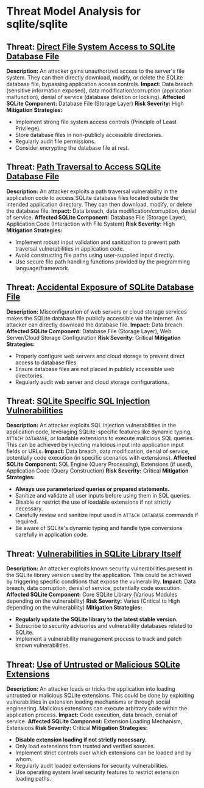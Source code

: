 # Threat Model Analysis for sqlite/sqlite

## Threat: [Direct File System Access to SQLite Database File](./threats/direct_file_system_access_to_sqlite_database_file.md)

**Description:** An attacker gains unauthorized access to the server's file system. They can then directly download, modify, or delete the SQLite database file, bypassing application access controls.
**Impact:** Data breach (sensitive information exposed), data modification/corruption (application malfunction), denial of service (database deletion or locking).
**Affected SQLite Component:** Database File (Storage Layer)
**Risk Severity:** High
**Mitigation Strategies:**
* Implement strong file system access controls (Principle of Least Privilege).
* Store database files in non-publicly accessible directories.
* Regularly audit file permissions.
* Consider encrypting the database file at rest.

## Threat: [Path Traversal to Access SQLite Database File](./threats/path_traversal_to_access_sqlite_database_file.md)

**Description:** An attacker exploits a path traversal vulnerability in the application code to access SQLite database files located outside the intended application directory. They can then download, modify, or delete the database file.
**Impact:** Data breach, data modification/corruption, denial of service.
**Affected SQLite Component:** Database File (Storage Layer), Application Code (Interaction with File System)
**Risk Severity:** High
**Mitigation Strategies:**
* Implement robust input validation and sanitization to prevent path traversal vulnerabilities in application code.
* Avoid constructing file paths using user-supplied input directly.
* Use secure file path handling functions provided by the programming language/framework.

## Threat: [Accidental Exposure of SQLite Database File](./threats/accidental_exposure_of_sqlite_database_file.md)

**Description:** Misconfiguration of web servers or cloud storage services makes the SQLite database file publicly accessible via the internet. An attacker can directly download the database file.
**Impact:** Data breach.
**Affected SQLite Component:** Database File (Storage Layer), Web Server/Cloud Storage Configuration
**Risk Severity:** Critical
**Mitigation Strategies:**
* Properly configure web servers and cloud storage to prevent direct access to database files.
* Ensure database files are not placed in publicly accessible web directories.
* Regularly audit web server and cloud storage configurations.

## Threat: [SQLite Specific SQL Injection Vulnerabilities](./threats/sqlite_specific_sql_injection_vulnerabilities.md)

**Description:** An attacker exploits SQL injection vulnerabilities in the application code, leveraging SQLite-specific features like dynamic typing, `ATTACH DATABASE`, or loadable extensions to execute malicious SQL queries. This can be achieved by injecting malicious input into application input fields or URLs.
**Impact:** Data breach, data modification, denial of service, potentially code execution (in specific scenarios with extensions).
**Affected SQLite Component:** SQL Engine (Query Processing), Extensions (if used), Application Code (Query Construction)
**Risk Severity:** Critical
**Mitigation Strategies:**
* **Always use parameterized queries or prepared statements.**
* Sanitize and validate all user inputs before using them in SQL queries.
* Disable or restrict the use of loadable extensions if not strictly necessary.
* Carefully review and sanitize input used in `ATTACH DATABASE` commands if required.
* Be aware of SQLite's dynamic typing and handle type conversions carefully in application code.

## Threat: [Vulnerabilities in SQLite Library Itself](./threats/vulnerabilities_in_sqlite_library_itself.md)

**Description:** An attacker exploits known security vulnerabilities present in the SQLite library version used by the application. This could be achieved by triggering specific conditions that expose the vulnerability.
**Impact:** Data breach, data corruption, denial of service, potentially code execution.
**Affected SQLite Component:** Core SQLite Library (Various Modules depending on the vulnerability)
**Risk Severity:** Varies (Critical to High depending on the vulnerability)
**Mitigation Strategies:**
* **Regularly update the SQLite library to the latest stable version.**
* Subscribe to security advisories and vulnerability databases related to SQLite.
* Implement a vulnerability management process to track and patch known vulnerabilities.

## Threat: [Use of Untrusted or Malicious SQLite Extensions](./threats/use_of_untrusted_or_malicious_sqlite_extensions.md)

**Description:** An attacker loads or tricks the application into loading untrusted or malicious SQLite extensions. This could be done by exploiting vulnerabilities in extension loading mechanisms or through social engineering. Malicious extensions can execute arbitrary code within the application process.
**Impact:** Code execution, data breach, denial of service.
**Affected SQLite Component:** Extension Loading Mechanism, Extensions
**Risk Severity:** Critical
**Mitigation Strategies:**
* **Disable extension loading if not strictly necessary.**
* Only load extensions from trusted and verified sources.
* Implement strict controls over which extensions can be loaded and by whom.
* Regularly audit loaded extensions for security vulnerabilities.
* Use operating system level security features to restrict extension loading paths.


